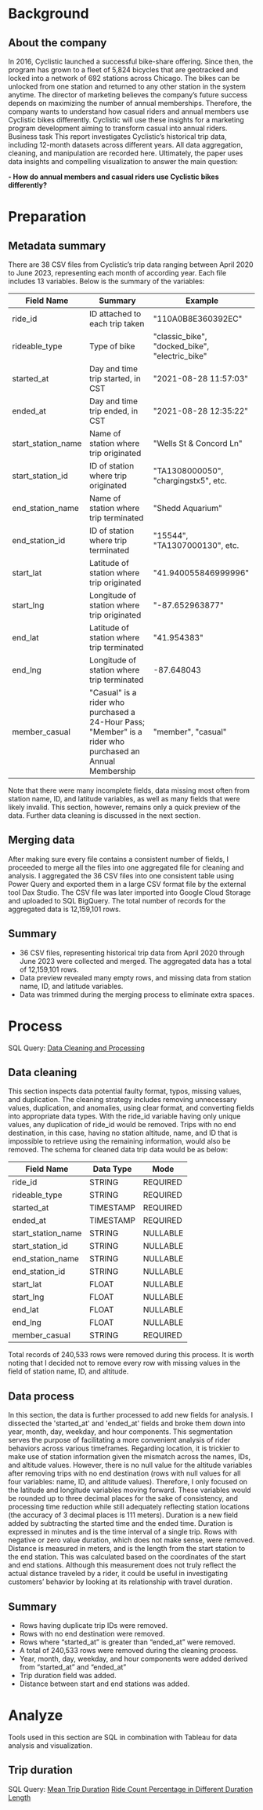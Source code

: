 # Background
## About the company
In 2016, Cyclistic launched a successful bike-share offering. Since then, the program has grown to a fleet of 5,824 bicycles that are geotracked and locked into a network of 692 stations across Chicago. The bikes can be unlocked from one station and returned to any other station in the system anytime.
The director of marketing believes the company’s future success depends on maximizing the number of annual memberships. Therefore, the company wants to understand how casual riders and annual members use Cyclistic bikes differently. Cyclistic will use these insights for a marketing program development aiming to transform casual into annual riders.
Business task
This report investigates Cyclistic’s historical trip data, including 12-month datasets across different years. All data aggregation, cleaning, and manipulation are recorded here. Ultimately, the paper uses data insights and compelling visualization to answer the main question:
  
  **-	How do annual members and casual riders use Cyclistic bikes differently?**
  
# Preparation
## Metadata summary
There are 38 CSV files from Cyclistic’s trip data ranging between April 2020 to June 2023, representing each month of according year. Each file includes 13 variables. Below is the summary of the variables:

| Field Name       | Summary                                       | Example                     |
|------------------|-----------------------------------------------|-----------------------------|
| ride_id          | ID attached to each trip taken               | "110A0B8E360392EC"         |
| rideable_type    | Type of bike                                  | "classic_bike", "docked_bike", "electric_bike" |
| started_at       | Day and time trip started, in CST            | "2021-08-28 11:57:03"      |
| ended_at         | Day and time trip ended, in CST              | "2021-08-28 12:35:22"      |
| start_station_name  | Name of station where trip originated       | "Wells St & Concord Ln"    |
| start_station_id    | ID of station where trip originated         | "TA1308000050", "chargingstx5", etc. |
| end_station_name    | Name of station where trip terminated       | "Shedd Aquarium"           |
| end_station_id      | ID of station where trip terminated         | "15544", "TA1307000130", etc. |
| start_lat        | Latitude of station where trip originated    | "41.940055846999996"       |
| start_lng        | Longitude of station where trip originated   | "-87.652963877"           |
| end_lat          | Latitude of station where trip terminated    | "41.954383"                |
| end_lng          | Longitude of station where trip terminated   | -87.648043                 |
| member_casual    | "Casual" is a rider who purchased a 24-Hour Pass; "Member" is a rider who purchased an Annual Membership | "member", "casual" |


Note that there were many incomplete fields, data missing most often from station name, ID, and latitude variables, as well as many fields that were likely invalid. This section, however, remains only a quick preview of the data. Further data cleaning is discussed in the next section.

## Merging data
After making sure every file contains a consistent number of fields, I proceeded to merge all the files into one aggregated file for cleaning and analysis. I aggregated the 36 CSV files into one consistent table using Power Query and exported them in a large CSV format file by the external tool Dax Studio. The CSV file was later imported into Google Cloud Storage and uploaded to SQL BigQuery. The total number of records for the aggregated data is 12,159,101 rows.
## Summary
  -	36 CSV files, representing historical trip data from April 2020 through June 2023 were collected and merged. The aggregated data has a total of 12,159,101 rows.
  -	Data preview revealed many empty rows, and missing data from station name, ID, and latitude variables.
  -	Data was trimmed during the merging process to eliminate extra spaces.

# Process
SQL Query: [Data Cleaning and Processing](https://github.com/tuanhainc/Cyclistic/blob/main/SQL%20Query%20-%20Data%20Cleaning%20and%20Processing)
## Data cleaning
This section inspects data potential faulty format, typos, missing values, and duplication. The cleaning strategy includes removing unnecessary values, duplication, and anomalies, using clear format, and converting fields into appropriate data types.
With the ride_id variable having only unique values, any duplication of ride_id would be removed. Trips with no end destination, in this case, having no station altitude, name, and ID that is impossible to retrieve using the remaining information, would also be removed. The schema for cleaned data trip data would be as below:

| Field Name         | Data Type  | Mode      |
|--------------------|------------|-----------|
| ride_id            | STRING     | REQUIRED  |
| rideable_type      | STRING     | REQUIRED  |
| started_at         | TIMESTAMP  | REQUIRED  |
| ended_at           | TIMESTAMP  | REQUIRED  |
| start_station_name | STRING     | NULLABLE  |
| start_station_id   | STRING     | NULLABLE  |
| end_station_name   | STRING     | NULLABLE  |
| end_station_id     | STRING     | NULLABLE  |
| start_lat          | FLOAT      | NULLABLE  |
| start_lng          | FLOAT      | NULLABLE  |
| end_lat            | FLOAT      | NULLABLE  |
| end_lng            | FLOAT      | NULLABLE  |
| member_casual      | STRING     | REQUIRED  |

Total records of 240,533 rows were removed during this process. It is worth noting that I decided not to remove every row with missing values in the field of station name, ID, and altitude.

## Data process
In this section, the data is further processed to add new fields for analysis. I dissected the 'started_at' and 'ended_at' fields and broke them down into year, month, day, weekday, and hour components. This segmentation serves the purpose of facilitating a more convenient analysis of rider behaviors across various timeframes.
Regarding location, it is trickier to make use of station information given the mismatch across the names, IDs, and altitude values. However, there is no null value for the altitude variables after removing trips with no end destination (rows with null values for all four variables: name, ID, and altitude values). Therefore, I only focused on the latitude and longitude variables moving forward. These variables would be rounded up to three decimal places for the sake of consistency, and processing time reduction while still adequately reflecting station locations (the accuracy of 3 decimal places is 111 meters).
Duration is a new field added by subtracting the started time and the ended time. Duration is expressed in minutes and is the time interval of a single trip. Rows with negative or zero value duration, which does not make sense, were removed.
Distance is measured in meters, and is the length from the start station to the end station. This was calculated based on the coordinates of the start and end stations. Although this measurement does not truly reflect the actual distance traveled by a rider, it could be useful in investigating customers’ behavior by looking at its relationship with travel duration.

## Summary
  -	Rows having duplicate trip IDs were removed.
  -	Rows with no end destination were removed.
  -	Rows where “started_at” is greater than “ended_at” were removed.
  -	A total of 240,533 rows were removed during the cleaning process.
  -	Year, month, day, weekday, and hour components were added derived from “started_at” and “ended_at”
  -	Trip duration field was added.
  -	Distance between start and end stations was added.

# Analyze
Tools used in this section are SQL in combination with Tableau for data analysis and visualization.

## Trip duration
SQL Query:
[Mean Trip Duration](https://github.com/tuanhainc/Cyclistic/blob/main/SQL%20Query%20-%20Calculate%20Median)
[Ride Count Percentage in Different Duration Length](https://github.com/tuanhainc/Cyclistic/blob/main/SQL%20Query%20-%20Ride%20Count%20Percentage%20per%20Trip%20Duration%20Length)



